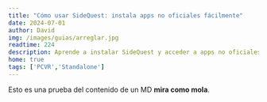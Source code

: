 ```yaml
---
title: "Cómo usar SideQuest: instala apps no oficiales fácilmente"
date: 2024-07-01
author: David
img: /images/guias/arreglar.jpg
readtime: 224
description: Aprende a instalar SideQuest y acceder a apps no oficiales en Meta Quest 3.
home: true
tags: ['PCVR','Standalone']
---
```

Esto es una prueba del contenido de un MD **mira como mola**.